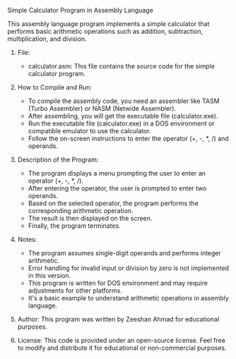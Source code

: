 Simple Calculator Program in Assembly Language

This assembly language program implements a simple calculator that performs basic arithmetic operations such as addition, subtraction, multiplication, and division.

1. File:
   - calculator.asm: This file contains the source code for the simple calculator program.

2. How to Compile and Run:
   - To compile the assembly code, you need an assembler like TASM (Turbo Assembler) or NASM (Netwide Assembler).
   - After assembling, you will get the executable file (calculator.exe).
   - Run the executable file (calculator.exe) in a DOS environment or compatible emulator to use the calculator.
   - Follow the on-screen instructions to enter the operator (+, -, *, /) and operands.

3. Description of the Program:
   - The program displays a menu prompting the user to enter an operator (+, -, *, /).
   - After entering the operator, the user is prompted to enter two operands.
   - Based on the selected operator, the program performs the corresponding arithmetic operation.
   - The result is then displayed on the screen.
   - Finally, the program terminates.

4. Notes:
   - The program assumes single-digit operands and performs integer arithmetic.
   - Error handling for invalid input or division by zero is not implemented in this version.
   - This program is written for DOS environment and may require adjustments for other platforms.
   - It's a basic example to understand arithmetic operations in assembly language.

5. Author:
   This program was written by Zeeshan Ahmad for educational purposes.

6. License:
   This code is provided under an open-source license. Feel free to modify and distribute it for educational or non-commercial purposes.

